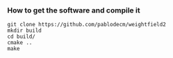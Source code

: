 

### How to get the software and compile it

	git clone https://github.com/pablodecm/weightfield2
	mkdir build
	cd build/
	cmake ..
	make
